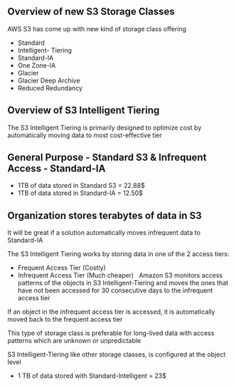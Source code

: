 ## Overview of new S3 Storage Classes
AWS S3 has come up with new kind of storage class offering
* Standard
* Intelligent- Tiering
* Standard-IA
* One Zone-IA
* Glacier
* Glacier Deep Archive
* Reduced Redundancy
 
## Overview of S3 Intelligent Tiering
The S3 Intelligent Tiering is primarily designed to optimize cost by automatically moving data to most cost-effective tier

## General Purpose - Standard S3 & Infrequent Access - Standard-IA
* 1TB of data stored in Standard S3 = 22.88$
* 1TB of data stored in Standard-IA = 12.50$
 
## Organization stores terabytes of data in S3
It will be great if a solution automatically moves infrequent data to Standard-IA
 
 
The S3 Intelligent Tiering works by storing data in one of the 2 access tiers:
* Frequent Access Tier (Costly)
* Infrequent Access Tier (Much cheaper)
 
Amazon S3 monitors access patterns of the objects in S3 Intelligent-Tiering and moves the ones that have not been accessed for 30 consecutive days to the infrequent access tier


If an object in the infrequent access tier is accessed, it is automatically moved back to the frequent access tier


This type of storage class is preferable for long-lived data with access patterns which are unknown or unpredictable 


S3 Intelligent-Tiering like other storage classes, is configured at the object level
* 1 TB of data stored with Standard-Intelligent = 23$
